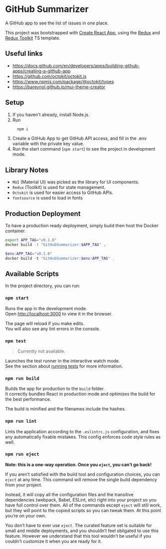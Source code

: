 # GitHub Summarizer
A GitHub app to see the list of issues in one place.

This project was bootstrapped with [Create React App](https://github.com/facebook/create-react-app), using the [Redux](https://redux.js.org/) and [Redux Toolkit](https://redux-toolkit.js.org/) TS template.

## Useful links
- https://docs.github.com/en/developers/apps/building-github-apps/creating-a-github-app
- https://github.com/octokit/octokit.js
- https://www.npmjs.com/package/@octokit/types
- https://bareynol.github.io/mui-theme-creator


## Setup

1. If you haven't already, install Node.js.
2. Run
    ```sh
      npm i
    ```
3. Create a GitHub App to get GitHub API access, and fill in the .env variable with the private key value.
4. Run the start command (`npm start`) to see the project in development mode.

## Library Notes

- `MUI` (Material UI) was picked as the library for UI components.
- `Redux` (Toolkit) is used for state management.
- `Octokit` is used for easier access to GitHub APIs.
- `fontsource` is used to load in fonts

## Production Deployment
To have a production ready deployment, simply build then host the Docker container.

```sh
export APP_TAG="v0.1.0"
docker build -t "GitHubSummarizer:$APP_TAG" .
```

```ps1
$env:APP_TAG="v0.1.0"
docker build -t "GitHubSummarizer:$env:APP_TAG" .
```

## Available Scripts

In the project directory, you can run:

### `npm start`

Runs the app in the development mode.\
Open [http://localhost:3000](http://localhost:3000) to view it in the browser.

The page will reload if you make edits.\
You will also see any lint errors in the console.

### `npm test`

> Currently not available.

Launches the test runner in the interactive watch mode.\
See the section about [running tests](https://facebook.github.io/create-react-app/docs/running-tests) for more information.

### `npm run build`

Builds the app for production to the `build` folder.\
It correctly bundles React in production mode and optimizes the build for the best performance.

The build is minified and the filenames include the hashes.

### `npm run lint`
Lints the application according to the `.eslintrc.js` configuration, and fixes any automatically fixable mistakes. This config enforces code style rules as well.

### `npm run eject`

**Note: this is a one-way operation. Once you `eject`, you can’t go back!**

If you aren’t satisfied with the build tool and configuration choices, you can `eject` at any time. This command will remove the single build dependency from your project.

Instead, it will copy all the configuration files and the transitive dependencies (webpack, Babel, ESLint, etc) right into your project so you have full control over them. All of the commands except `eject` will still work, but they will point to the copied scripts so you can tweak them. At this point you’re on your own.

You don’t have to ever use `eject`. The curated feature set is suitable for small and middle deployments, and you shouldn’t feel obligated to use this feature. However we understand that this tool wouldn’t be useful if you couldn’t customize it when you are ready for it.
